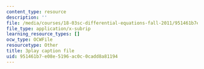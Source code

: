 ```yaml
---
content_type: resource
description: ''
file: /media/courses/18-03sc-differential-equations-fall-2011/951461b7e08e5196ac0c0cadd8a81194_z-meBrqcy_I.vtt
file_type: application/x-subrip
learning_resource_types: []
ocw_type: OCWFile
resourcetype: Other
title: 3play caption file
uid: 951461b7-e08e-5196-ac0c-0cadd8a81194
---
```

